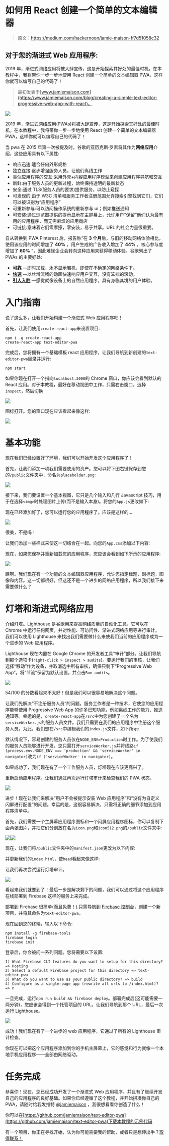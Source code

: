 # 如何用 React 创建一个简单的文本编辑器

> 原文：<https://medium.com/hackernoon/jamie-maison-ff7d51058c32>

## 对于您的渐进式 Web 应用程序:

2019 年，渐进式网络应用将被大肆宣传，这是开始探索其好处的最佳时机。在本教程中，我将带你一步一步地使用 React 创建一个简单的文本编辑器 PWA，这样你就可以编写自己的代码了！

> 最初发表于[www.jamiemaison.com](https://www.jamiemaison.com/blog/creating-a-simple-text-editor-progressive-web-app-with-react)。

![](img/b42aacd76309a9e0f1cc3c5449da75ff.png)

2019 年，渐进式网络应用(PWAs)将被大肆宣传，这是开始探索其好处的最佳时机。在本教程中，我将带你一步一步地使用 React 创建一个简单的文本编辑器 PWA，这样你就可以编写自己的代码了！

当 pwa 在 2015 年第一次被提及时，谷歌的亚历克斯·罗素将其作为**网络应用**介绍，这些应用具有以下属性:

*   响应迅速:适合任何外形规格
*   独立连接:逐步增强服务人员，让他们离线工作
*   类似应用程序的交互:采用外壳+内容应用程序模型来创建应用程序导航和交互
*   新鲜:由于服务人员的更新过程，始终保持透明的最新状态
*   安全:通过 TLS(服务人员的要求)提供服务，以防止窥探
*   可发现的:由于 W3C 清单和服务工作者注册范围允许搜索引擎找到它们，它们可以被识别为“应用程序”
*   可重新参与:可以访问操作系统的重新参与 ui；例如推送通知
*   可安装:通过浏览器提供的提示显示在主屏幕上，允许用户“保留”他们认为最有用的应用程序，而无需麻烦的应用商店
*   可链接:意味着它们零摩擦，零安装，易于共享。URL 的社会力量很重要。

自从转换到 PWA Pinterest 后，报告称“在 **3 个月**后，与旧的移动网络体验相比，使用该应用的时间增加了 **40%** ，用户生成的广告收入增加了 **44%** ，核心参与度增加了 **60%** ”，因此难怪企业会转向这种应用来获得移动体验。谷歌列出了 PWAs 的主要好处:

*   [**可靠**](https://developers.google.com/web/progressive-web-apps/#reliable) —即时加载，永不显示宕机，即使在不确定的网络条件下。
*   [**快速**](https://developers.google.com/web/progressive-web-apps/#fast) —以丝滑流畅的动画快速响应用户交互，没有笨拙的滚动。
*   [**引人入胜**](https://developers.google.com/web/progressive-web-apps/#engaging) —感觉就像设备上的自然应用程序，具有身临其境的用户体验。

# 入门指南

说了这么多，让我们开始构建一个渐进式 Web 应用程序吧！

首先，让我们使用`create-react-app`来设置项目:

```
npm i -g create-react-app
create-react-app text-editor-pwa
```

完成后，您将拥有一个基础模板 react 应用程序，让我们导航到新创建的`text-editor-pwa`目录并运行:

```
npm start
```

如果你现在打开一个指向`localhost:3000`的 Chrome 窗口，你应该会看到默认的 React 应用。对于本教程，最好在移动视图中工作，只需右击窗口，选择`inspect`，然后切换

![](img/818daa58659ce40f85ca2f258d28c28b.png)

图标打开。您的窗口现在应该看起来像这样:

![](img/32b9841e2f65b855361c2b231efba6aa.png)

# 基本功能

现在我们已经设置好了环境，我们可以开始开发这个应用程序了！

首先，让我们添加一项我们需要使用的资产。您可以将下图右键保存到您的`/public`文件夹中，命名为`placeholder.png`:

![](img/a4c3d62683e44475d35763ad2d6309ad.png)

接下来，我们要设置一个基本视图，它只是几个输入和几行 Javascript 技巧，用于在选择`<img>`时处理图片上传(而不是输入本身)。将您的`App.js`更改如下:

现在已经添加好了，您可以运行您的应用程序了。应该是这样的…

![](img/b13586e3f8314bab744da6956613464d.png)

很美，不是吗！

让我们添加一些样式来使这一切结合在一起。向您的`App.css`添加以下内容:

现在，如果您保存并重新加载您的应用程序，您应该会看到如下所示的应用程序:

![](img/5906e6e80c4f38a2f7dd23eb73c68bdd.png)

瞧啊。我们现在有一个功能的文本编辑器应用程序，允许您指定标题，副标题，图像和内容。这一切都很好，但这还不是一个进步的网络应用程序，所以我们接下来需要做什么？

# 灯塔和渐进式网络应用

介绍灯塔。Lighthouse 是谷歌用来提高网络质量的自动化工具。它可以在 Chrome 中运行任何网页，并对性能、可访问性、渐进式网络应用等进行审计。我们可以使用 Lighthouse 来找出我们需要做什么来使我们当前的应用程序成为一个进步的 Web 应用程序。

Lighthouse 现在内置在 Google Chrome 的开发者工具“审计”部分。让我们导航到那个选项卡(`right-click > inspect > audits`)。要运行我们的审核，让我们选择“移动”作为设备，并取消选中所有审核，确保只剩下“Progressive Web App”。将“节流”保留为默认设置，并点击`Run audits`。

![](img/1335d3e922929417bc7c39a163962cee.png)

54/100 的分数看起来不太好！但是我们可以很容易地解决这个问题。

让我们先解决“不注册服务人员”的问题。服务工作者是一种技术，它使您的应用程序能够使用 Progressive Web App 的许多已知功能，例如离线工作的能力、推送通知等。幸运的是，`create-react-app`在`/src`中为您创建了一个名为`serviceWorker.js`的服务人员文件。我们只需要在我们的应用程序中注册这个服务人员。为此，我们想在`/src`中编辑我们的`index.js`文件，如下所示:

默认情况下，容易创建的服务人员仅在`NODE_ENV=Production`时工作。为了使我们的服务人员能够进行开发，您只需打开`serviceWorker.js`并将线路`if (process.env.NODE_ENV === 'production' && 'serviceWorker' in navigator)`改为`if ('serviceWorker' in navigator)`。

如果成功了，我们现在有了一个工作服务人员，灯塔现在应该更高兴了。

重新启动应用程序。让我们通过再次运行灯塔审计来检查我们的 PWA 状态。

![](img/29571a8d871953257436dc5a536a4ccc.png)

进步！现在让我们来解决“用户不会被提示安装 Web 应用程序”和“没有为自定义闪屏进行配置”的问题。幸运的是，这很容易解决，只需将正确的细节添加到应用程序清单中。

首先，我们需要一个主屏幕应用程序图标和一个闪屏应用程序图标，你可以复制下面两张图片，并把它们分别放在名为`icon.png`和`icon512.png`的`/public`文件夹中:

![](img/9bb18baee118190f4aeec7eb18dfa456.png)![](img/62e98b3d4f07afdcadaaf1b83ad271d6.png)

现在，让我们将`/public`文件夹中的`manifest.json`更改为以下内容:

并更新我们的`index.html`，使`head`看起来像这样:

让我们再次尝试运行灯塔审计。

![](img/f107c52964ef26f8689d9560f5cd0f14.png)

看起来我们就要到了！最后一步是解决剩下的问题，我们可以通过将这个应用程序在线部署到 Firebase 这样的服务上来完成。

部署到 Firebase 很简单(而且免费！).只需导航到 [Firebase 控制台](https://console.firebase.google.com/)，创建一个新项目，并将其命名为`text-editor-pwa`。

现在回到您的终端，输入以下命令:

```
npm install -g firebase-tools
firebase login
firebase init
```

登录后，你会被问一系列问题。您将需要以下设置:

```
1) What Firebase CLI features do you want to setup for this directory? => Hosting
2) Select a default Firebase project for this directory => text-editor-pwa
3) What do you want to use as your public directory? => build
4) Configure as a single-page app (rewrite all urls to /index.html)? => n
```

一旦完成，运行`npm run build && firebase deploy`。部署完成后(这可能需要一两分钟)，您应该会得到一个托管项目的 URL。让我们导航到那个 URL，最后一次运行 Lighthouse。

![](img/f897e712c234c81ce4a1b69cf5dd51a7.png)

成功！我们现在有了一个进步的 web 应用程序，它通过了所有的 Lighthouse 审计检查。

你现在可以把这个应用程序添加到你的手机主屏幕上，它的感觉和行为就像一个本地手机应用程序——全部由网络驱动。

# 任务完成

恭喜你！现在，您已经成功开发了一个渐进式 Web 应用程序，并且有了继续开发自己的应用程序的良好基础。如果你已经遵循了这个教程，并开始拼凑你自己的 PWA，请随时给我发推特 [@jamiemaison](https://www.twitter.com/jamiemaison) ，我很想看看你创造了什么！

你可以在[https://github.com/jamiemaison/text-editor-pwa](https://github.com/jamiemaison/text-editor-pwa)下载本教程的示例代码

有一个项目，你正在寻找开始，认为你可能需要我的帮助，或者只是想伸出手？[取得联系！](mailto:jamie@jamiemaison.com)